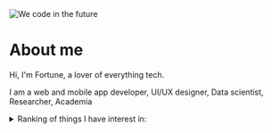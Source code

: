 <picture>
 <source media="(prefers-color-scheme: dark)" srcset="https://assets.stickpng.com/thumbs/580b57fbd9996e24bc43be10.png">
 <source media="(prefers-color-scheme: light)" srcset="https://t4.ftcdn.net/jpg/03/86/07/83/360_F_386078374_WDOvxzHmUCsg0h3AufqbhtuWkBKz8XpU.jpg">
 <img alt="We code in the future" src="https://t4.ftcdn.net/jpg/03/86/07/83/360_F_386078374_WDOvxzHmUCsg0h3AufqbhtuWkBKz8XpU.jpg">
</picture>

# About me

Hi, I'm Fortune, a lover of everything tech.

I am a web and mobile app developer, UI/UX designer, Data scientist, Researcher, Academia 

<details>
  
<summary>Ranking of things I have interest in:</summary>
  

| Rank | Things-I-have-interest-in |
|-----:|---------------|
|     1| Artificial Intelligence |
|     2| Robotics |
|     3| Programming |
|     4| Graphic design |
</details>

